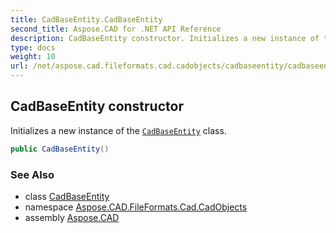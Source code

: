 ```yaml
---
title: CadBaseEntity.CadBaseEntity
second_title: Aspose.CAD for .NET API Reference
description: CadBaseEntity constructor. Initializes a new instance of the CadBaseEntity class
type: docs
weight: 10
url: /net/aspose.cad.fileformats.cad.cadobjects/cadbaseentity/cadbaseentity/
---
```

## CadBaseEntity constructor

Initializes a new instance of the [`CadBaseEntity`](../) class.

```csharp
public CadBaseEntity()
```

### See Also

* class [CadBaseEntity](../)
* namespace [Aspose.CAD.FileFormats.Cad.CadObjects](../../cadbaseentity/)
* assembly [Aspose.CAD](../../../)


